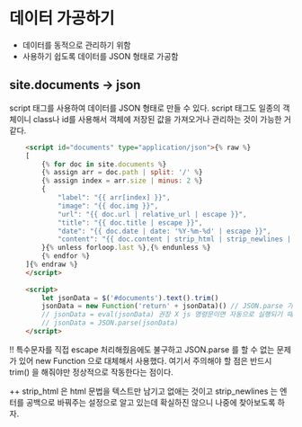---
---

# 데이터 가공하기
- 데이터를 동적으로 관리하기 위함
- 사용하기 쉽도록 데이터를 JSON 형태로 가공함

## site.documents -> json
script 태그를 사용하여 데이터를 JSON 형태로 만들 수 있다. script 태그도 일종의 객체이니 class나 id를 사용해서 객체에 저장된 값을 가져오거나 관리하는 것이 가능한 거 같다.
```html
    <script id="documents" type="application/json">{% raw %}
    [
        {% for doc in site.documents %}
        {% assign arr = doc.path | split: '/' %}
        {% assign index = arr.size | minus: 2 %}
        {
            "label": "{{ arr[index] }}",
            "image": "{{ doc.img }}",
            "url": "{{ doc.url | relative_url | escape }}",
            "title": "{{ doc.title | escape }}",
            "date": "{{ doc.date | date: '%Y-%m-%d' | escape }}",
            "content": "{{ doc.content | strip_html | strip_newlines | escape | truncatewords: 20 }}"
        }{% unless forloop.last %},{% endunless %}
        {% endfor %}
    ]{% endraw %}
    </script>
    
    <script>
        let jsonData = $('#documents').text().trim()
        jsonData = new Function('return' + jsonData)() // JSON.parse 가 안될 때 사용하면 좋은 방식
        // jsonData = eval(jsonData) 권장 X js 명령문이면 자동으로 실행되기 때문에 보안 문제가 생길 수 있음
        // jsonData = JSON.parse(jsonData)
    </script>
```
!! 특수문자를 직접 escape 처리해줬음에도 불구하고 JSON.parse 를 할 수 없는 문제가 있어 new Function 으로 대체해서 사용했다. 여기서 주의해야 할 점은 반드시 trim() 을 해줘야만 정상적으로 작동한다는 점이다.

++ strip_html 은 html 문법을 텍스트만 남기고 없애는 것이고 strip_newlines 는 엔터를 공백으로 바꿔주는 설정으로 알고 있는데 확실하진 않으니 나중에 찾아보도록 하자.